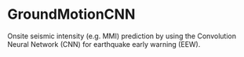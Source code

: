 # GroundMotionCNN
Onsite seismic intensity (e.g. MMI) prediction by using the Convolution Neural Network (CNN) for earthquake early warning (EEW).
